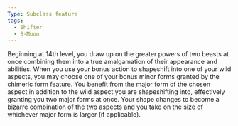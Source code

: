 ```yaml
---
Type: Subclass feature
tags:
  - Shifter
  - S-Moon
---
```

Beginning at 14th level, you draw up on the greater powers of two beasts at once combining them into a true amalgamation of their appearance and abilities.
When you use your bonus action to shapeshift into one of your wild aspects, you may choose one of your bonus minor forms granted by the chimeric form feature. You benefit from the major form of the chosen aspect in addition to the wild aspect you are shapeshifting into, effectively granting you two major forms at once. Your shape changes to become a bizarre combination of the two aspects and you take on the size of whichever major form is larger (if applicable).